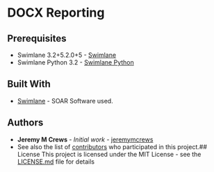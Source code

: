# DOCX Reporting
## Prerequisites
* Swimlane 3.2+5.2.0+5 - [Swimlane](http://www.swimlane.com)
* Swimlane Python 3.2 - [Swimlane Python](https://swimlane-python-driver.readthedocs.io/en/stable/)
## Built With
* [Swimlane](http://www.swimlane.com) - SOAR Software used.
## Authors
* **Jeremy M Crews** - *Initial work* - [jeremymcrews](https://github.com/jeremymcrews)
* See also the list of [contributors](https://github.com/PhoenixNAP-SecuritySrvs/Swimlane-Intergrations/graphs/contributors) who participated in this project.## License
This project is licensed under the MIT License - see the [LICENSE.md](LICENSE.md) file for details